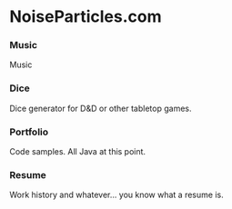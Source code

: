 # NoiseParticles.com

### Music

Music

### Dice

Dice generator for D&D or other tabletop games.


### Portfolio

Code samples. All Java at this point.

### Resume

Work history and whatever... you know what a resume is.